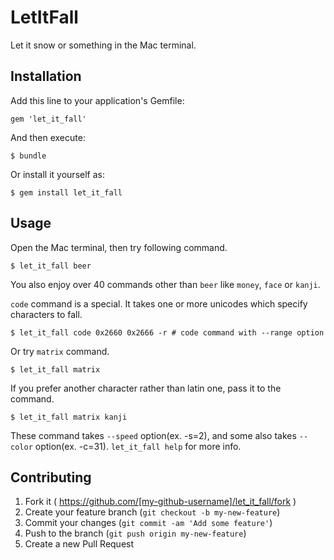 # LetItFall

Let it snow or something in the Mac terminal.

## Installation

Add this line to your application's Gemfile:

    gem 'let_it_fall'

And then execute:

    $ bundle

Or install it yourself as:

    $ gem install let_it_fall

## Usage

Open the Mac terminal, then try following command.

    $ let_it_fall beer

You also enjoy over 40 commands other than `beer` like `money`, `face` or `kanji`.

`code` command is a special. It takes one or more unicodes which specify characters to fall.

    $ let_it_fall code 0x2660 0x2666 -r # code command with --range option

Or try `matrix` command.

    $ let_it_fall matrix

If you prefer another character rather than latin one, pass it to the command.

    $ let_it_fall matrix kanji

These command takes `--speed` option(ex. -s=2), and some also takes `--color` option(ex. -c=31). `let_it_fall help` for more info.

## Contributing

1. Fork it ( https://github.com/[my-github-username]/let_it_fall/fork )
2. Create your feature branch (`git checkout -b my-new-feature`)
3. Commit your changes (`git commit -am 'Add some feature'`)
4. Push to the branch (`git push origin my-new-feature`)
5. Create a new Pull Request
